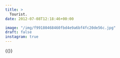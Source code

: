 ```yaml
---
title: >
  Tourist.
date: 2012-07-08T12:18:46+00:00

image: "/img/f99180468460fbd4e9a6bf4fc20de56c.jpg"
draft: false
instagram: true
---
```


{{<photo src="/img/f99180468460fbd4e9a6bf4fc20de56c.jpg">}}
